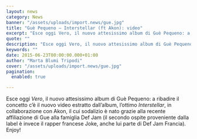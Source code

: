 ```yaml
---
layout: news
category: News
banner: "/assets/uploads/import.news/gue.jpg"
title: "Guè Pequeno – Interstellar (ft Akon): video"
excerpt: "Esce oggi Vero, il nuovo attesissimo album di Guè Pequeno: a ribadire il concetto c’è il nuovo video estratto dall’album, l’ottimo Interstellar, in collaborazione con Akon, il cui sodalizio è nato grazie alla recente affiliazione di Gue alla famiglia Def Jam (il secondo ospite proveniente dalla label è invece il rapper francese Joke, anche lui parte [&hellip"
quote: ""
description: "Esce oggi Vero, il nuovo attesissimo album di Guè Pequeno: a ribadire il concetto c’è il nuovo video estratto dall’album, l’ottimo Interstellar, in collaborazione con Akon, il cui sodalizio è nato grazie alla recente affiliazione di Gue alla famiglia Def Jam (il secondo ospite proveniente dalla label è invece il rapper francese Joke, anche lui parte [&hellip"
keywords: ""
date: 2015-06-23T00:00:00.000+01:00
author: "Marta Blumi Tripodi"
cover: "/assets/uploads/import.news/gue.jpg"
pagination:
  enabled: true

---
```


Esce oggi _Vero_, il nuovo attesissimo album di Guè Pequeno: a ribadire il concetto c’è il nuovo video estratto dall’album, l’ottimo _Interstellar_, in collaborazione con Akon, il cui sodalizio è nato grazie alla recente affiliazione di Gue alla famiglia Def Jam (il secondo ospite proveniente dalla label è invece il rapper francese Joke, anche lui parte di Def Jam Francia). Enjoy!
